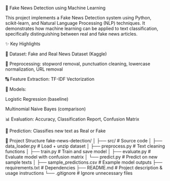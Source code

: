 📰 Fake News Detection using Machine Learning

This project implements a Fake News Detection system using Python, scikit-learn, and Natural Language Processing (NLP) techniques.
It demonstrates how machine learning can be applied to text classification, specifically distinguishing between real and fake news articles.

✨ Key Highlights

📂 Dataset: Fake and Real News Dataset (Kaggle)

🧹 Preprocessing: stopword removal, punctuation cleaning, lowercase normalization, URL removal

🔠 Feature Extraction: TF-IDF Vectorization

🤖 Models:

Logistic Regression (baseline)

Multinomial Naive Bayes (comparison)

📊 Evaluation: Accuracy, Classification Report, Confusion Matrix

📝 Prediction: Classifies new text as Real or Fake

📂 Project Structure
fake-news-detection/
│
├── src/                        # Source code
│   ├── data_loader.py          # Load + unzip dataset
│   ├── preprocess.py           # Text cleaning functions
│   ├── train.py                # Train and save model
│   ├── evaluate.py             # Evaluate model with confusion matrix
│   └── predict.py              # Predict on new sample texts
│
├── sample_predictions.csv      # Example model outputs
├── requirements.txt            # Dependencies
├── README.md                   # Project description & usage instructions
└── .gitignore                  # Ignore unnecessary files
